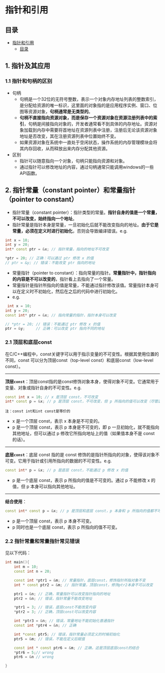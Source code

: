# 指针和引用

## 目录

- [指针和引用](#指针和引用)
  - [目录](#目录)

## 1. 指针及其应用

### 1.1 指针和句柄的区别

- 句柄
  - 句柄是一个32位的无符号整数，表示一个对象内存地址列表的整数索引，是分配给资源的唯一标识，这里面的对象指的是应用程序实例、窗口、位图等资源对象，**句柄通常是无类型的**。
  - **句柄不直接指向资源对象，而是保存一个资源对象在资源注册列表中的索引**，句柄是间接指向对象的，开发者通常看不到具体的内存地址。资源对象加载到内存中需要将首地址在资源列表中注册，注册后无论该资源对象地址是否改变，其在注册资源列表中位置始终不变。
  - 如果资源对象在系统中一直处于空闲状态，操作系统的内存管理模块会将其内存回收，从而释放出来内存分配其他资源。
- 区别
  - 指针可以随意指向一个对象，句柄只能指向资源和对象。
  - 通过指针可以修改地址的内容，通过句柄通常只能调用windows的一些API函数。

## 2. 指针常量（constant pointer）和常量指针（pointer to constant）

- 指针常量（constant pointer）：指针类型的常量。**指针自身的值是一个常量，不可以改变，始终指向一个地址**。
- 指针常量是指针本身是常量，一旦初始化后就不能改变指向的地址。**由于它是常量，必须在定义时进行初始化**，否则会导致编译错误。e.g.

```cpp
int x = 10;
int y = 20;
int* const ptr = &x; // 指针常量，指向的地址不可改变

*ptr = 20; // 正确：可以通过 ptr 修改 x 的值
// ptr = &y; // 错误：不能改变 ptr 指向的地址
```

- 常量指针（pointer to constant）：指向常量的指针。**常量指针中，指针指向的内容是不可以改变的**，指针看上去指向了一个常量。
- 常量指针是指针所指向的值是常量，不能通过指针修改该值。常量指针本身可以在定义时不初始化，然后在之后的代码中进行初始化。
- e.g.

```cpp
 int x = 10;
int y = 20;
const int* ptr = &x; // 指向常量的指针，指针本身可以改变

// *ptr = 20; // 错误：不能通过 ptr 修改 x 的值
ptr = &y;     // 正确：可以改变 ptr 指向不同的地址
```

### 2.1 顶层和底层const

在C/C++编程中，const关键字可以用于指示变量的不可变性。根据其使用位置的不同，const 可以分为顶层const（top-level const）和底层const（low-level const）。   

---

**顶层`const`**：顶层const指的是const修饰对象本身，使得对象不可变。它通常用于变量、对象或指针自身的不可变性。e.g.

```cpp
const int x = 10; // x 是顶层 const，不可改变
int* const p = &x; // p 是顶层 const，不可改变，但 p 所指向的值可以改变（尽管这里 p 指向了一个 const int，值实际上也不可变）
```

`注：const int和int const是等价的`

- x 是一个顶层 const，表示 x 本身是不可变的。
- p 是一个顶层 const，表示 p 本身是不可变的，即 p 一旦初始化，就不能指向其他地址，但可以通过 p 修改它所指向地址上的值（如果值本身不是 const 的话）。

---

**底层`const`**：底层 const 指的是 const 修饰的是指针所指向的对象，使得该对象不可变。它用于指针或引用所指向的数据的不可变性。e.g.

```cpp
const int* p = &x; // p 是底层 const，不能通过 p 修改 x 的值
```

- p 是一个底层 const，表示 p 所指向的值是不可变的。通过 p 不能修改 x 的值，但 p 本身可以指向其他地址。

---

**结合使用**：

```cpp
const int* const p = &x; // p 是顶层和底层 const，p 本身和 p 所指向的值都不可变
```

- p 是一个顶层 const，表示 p 本身不可变。
- p 同时也是一个底层 const，表示 p 所指向的值不可变。

### 2.2 指针常量和常量指针常见错误

见以下代码：

```cpp
int main(){
    int m = 10;
    const int n = 20;

    const int *ptr1 = &m; // 常量指针，底层const，修饰指针所指对象不变
    int * const ptr2 = &m; // 指针常量，顶层const，修饰ptr2本身不可以改变

    ptr1 = &n; // 正确，常量指针可以改变指针指向的地址
    ptr2 = &n; // 错误，指针常量不能改变地址

    *ptr1 = 3; // 错误，底层const不能改变内容
    *ptr2 = 3; // 正确，顶层const可以改变内容

    int *ptr3 = &n; // 错误，常量地址不能初始化普通指针
    const int *ptr4 = &n; // 正确

    int *const ptr5; // 错误，指针常量必须定义的时候初始化
    ptr5 = &m; // 错误，不能在定义后赋值

    const int * const ptr6 = &m; // 正确，这是顶层底层const的结合
    *ptr6 = 5;// wrong
    ptr6 = &n // wrong

}
```
